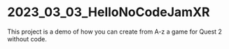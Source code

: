 # 2023_03_03_HelloNoCodeJamXR
This project is a demo of how you can create from A-z a game for Quest 2 without code.
